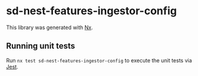 # sd-nest-features-ingestor-config

This library was generated with [Nx](https://nx.dev).

## Running unit tests

Run `nx test sd-nest-features-ingestor-config` to execute the unit tests via [Jest](https://jestjs.io).
